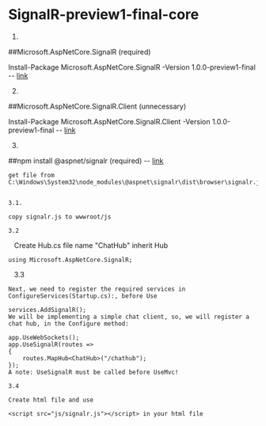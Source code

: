 # SignalR-preview1-final-core

1. 
##Microsoft.AspNetCore.SignalR (required)

   Install-Package Microsoft.AspNetCore.SignalR -Version 1.0.0-preview1-final
    -- [link](https://www.nuget.org/packages/Microsoft.AspNetCore.SignalR)

2. 
##Microsoft.AspNetCore.SignalR.Client (unnecessary)

   Install-Package Microsoft.AspNetCore.SignalR.Client -Version 1.0.0-preview1-final
   -- [link](https://www.nuget.org/packages/Microsoft.AspNetCore.SignalR.Client)

3. 
##npm install @aspnet/signalr (required)
    -- [link](https://www.npmjs.com/package/@aspnet/signalr)

    get file from 
    C:\Windows\System32\node_modules\@aspnet\signalr\dist\browser\signalr.js


    3.1. 
    
    copy signalr.js to wwwroot/js 
     
    3.2
    
    Create Hub.cs file name "ChatHub" inherit Hub
    
    using Microsoft.AspNetCore.SignalR;
     
    3.3
    
    Next, we need to register the required services in ConfigureServices(Startup.cs):, before Use

    services.AddSignalR();
    We will be implementing a simple chat client, so, we will register a chat hub, in the Configure method:

    app.UseWebSockets();
    app.UseSignalR(routes =>
    {
        routes.MapHub<ChatHub>("/chathub");
    });
    A note: UseSignalR must be called before UseMvc!
    
    3.4
    
    Create html file and use 
    
    <script src="js/signalr.js"></script> in your html file
